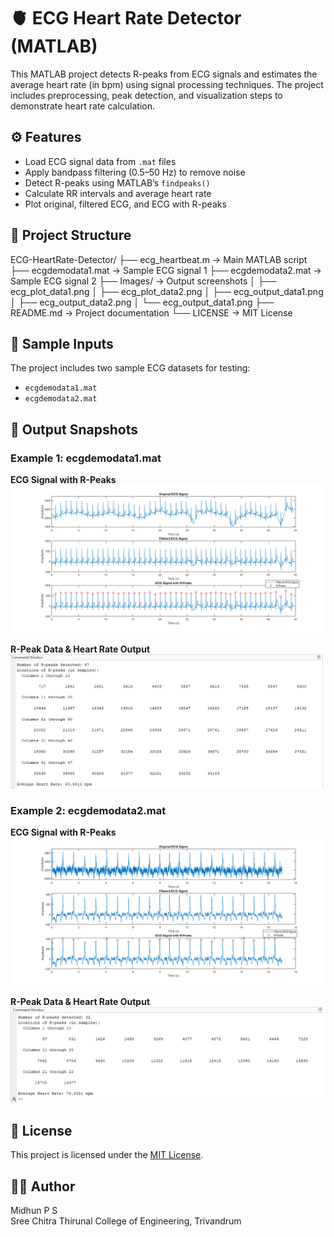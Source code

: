 # 🫀 ECG Heart Rate Detector (MATLAB)

This MATLAB project detects R-peaks from ECG signals and estimates the average heart rate (in bpm) using signal processing techniques. The project includes preprocessing, peak detection, and visualization steps to demonstrate heart rate calculation.

## ⚙️ Features

- Load ECG signal data from `.mat` files  
- Apply bandpass filtering (0.5–50 Hz) to remove noise  
- Detect R-peaks using MATLAB’s `findpeaks()`  
- Calculate RR intervals and average heart rate 
- Plot original, filtered ECG, and ECG with R-peaks  

## 📂 Project Structure

ECG-HeartRate-Detector/
  ├── ecg_heartbeat.m → Main MATLAB script
  ├── ecgdemodata1.mat → Sample ECG signal 1
  ├── ecgdemodata2.mat → Sample ECG signal 2
  ├── Images/ → Output screenshots
  │ ├── ecg_plot_data1.png
  │ ├── ecg_plot_data2.png
  │ ├── ecg_output_data1.png
  │ ├── ecg_output_data2.png
  │ └── ecg_output_data1.png
  ├── README.md → Project documentation
  └── LICENSE → MIT License

## 🧪 Sample Inputs

The project includes two sample ECG datasets for testing:

- `ecgdemodata1.mat`
- `ecgdemodata2.mat`

## 📸 Output Snapshots

### Example 1: ecgdemodata1.mat  

**ECG Signal with R-Peaks**  
<img src="Images/ecg_plot_data1.png" width="700"/>

**R-Peak Data & Heart Rate Output**  
<img src="Images/ecg_output_data1.png" width="500"/>

### Example 2: ecgdemodata2.mat  

**ECG Signal with R-Peaks**  
<img src="Images/ecg_plot_data2.png" width="700"/>

**R-Peak Data & Heart Rate Output**  
<img src="Images/ecg_output_data2.png" width="500"/>


## 📖 License

This project is licensed under the [MIT License](LICENSE).

## 🙋‍♂️ Author

Midhun P S  
Sree Chitra Thirunal College of Engineering, Trivandrum
